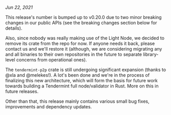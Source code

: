 *Jun 22, 2021*

This release's number is bumped up to v0.20.0 due to two minor breaking changes
in our public APIs (see the breaking changes section below for details).

Also, since nobody was really making use of the Light Node, we decided to remove
its crate from the repo for now. If anyone needs it back, please contact us and
we'll restore it (although, we are considering migrating any and all binaries to
their own repositories in the future to separate library-level concerns from
operational ones).

The `tendermint-p2p` crate is still undergoing significant expansion (thanks to
@xla and @melekes!). A lot's been done and we're in the process of finalizing
this new architecture, which will form the basis for future work towards
building a Tendermint full node/validator in Rust. More on this in future
releases.

Other than that, this release mainly contains various small bug fixes,
improvements and dependency updates.
